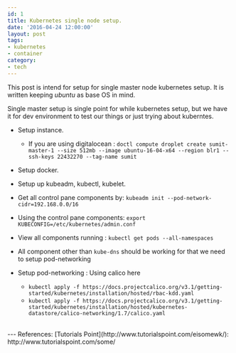 ```yaml
---
id: 1
title: Kubernetes single node setup.
date: '2016-04-24 12:00:00'
layout: post
tags:
- kubernetes
- container
category:
- tech
---
```


This post is intend for setup for single master node kubernetes setup. It is written keeping _ubuntu_ as base OS in mind.

Single master setup is single point for while kubernetes setup, but we have it for dev environment to test our things or just trying about kuberntes.


* Setup instance.
    * If you are using digitalocean : `doctl compute droplet create sumit-master-1 --size 512mb --image ubuntu-16-04-x64 --region blr1 --ssh-keys 22432270 --tag-name sumit`
* Setup docker.
* Setup up kubeadm, kubectl, kubelet.

* Get all control pane components by: `kubeadm init --pod-network-cidr=192.168.0.0/16`
* Using the control pane components:  `export KUBECONFIG=/etc/kubernetes/admin.conf`
* View all components running : `kubectl get pods --all-namespaces`
* All component other than `kube-dns` should be working for that we need to setup pod-networking 
* Setup pod-networking : Using calico here
    * ```kubectl apply -f https://docs.projectcalico.org/v3.1/getting-started/kubernetes/installation/hosted/rbac-kdd.yaml```
    * ```kubectl apply -f https://docs.projectcalico.org/v3.1/getting-started/kubernetes/installation/hosted/kubernetes-datastore/calico-networking/1.7/calico.yaml```


<br/>
---
References: [Tutorials Point](http://www.tutorialspoint.com/eisomewk/): http://www.tutorialspoint.com/some/

